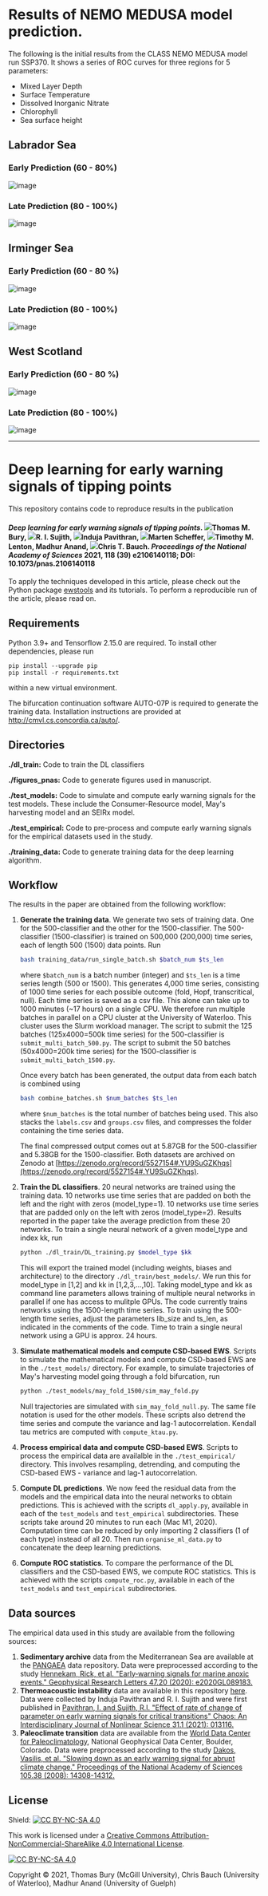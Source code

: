 # Results of NEMO MEDUSA model prediction.
The following is the initial results from the CLASS NEMO MEDUSA model run SSP370. It shows a series of ROC curves for three regions for 5 parameters:
- Mixed Layer Depth
- Surface Temperature
- Dissolved Inorganic Nitrate
- Chlorophyll
- Sea surface height

## Labrador Sea

### Early Prediction (60 - 80%)

![image](https://github.com/NOC-MDP/deep-early-warnings-pnas/blob/main/test_empirical/NEMO-MEDUSA/Labrador_Sea/figures/1500_LAB_combined_early.png)

### Late Prediction (80 - 100%)


![image](https://github.com/NOC-MDP/deep-early-warnings-pnas/blob/main/test_empirical/NEMO-MEDUSA/Labrador_Sea/figures/1500_LAB_combined_late.png)

## Irminger Sea

### Early Prediction (60 - 80 %)

![image](https://github.com/NOC-MDP/deep-early-warnings-pnas/blob/main/test_empirical/NEMO-MEDUSA/Irminger_Sea/figures/1500_IR_combined_early.png)

### Late Prediction (80 - 100%)

![image](https://github.com/NOC-MDP/deep-early-warnings-pnas/blob/main/test_empirical/NEMO-MEDUSA/Irminger_Sea/figures/1500_IR_combined_late.png)

## West Scotland

### Early Prediction (60 - 80 %)

![image](https://github.com/NOC-MDP/deep-early-warnings-pnas/blob/main/test_empirical/NEMO-MEDUSA/West_Scotland/figures/1500_WS_combined_early.png)

### Late Prediction (80 - 100%)

![image](https://github.com/NOC-MDP/deep-early-warnings-pnas/blob/main/test_empirical/NEMO-MEDUSA/West_Scotland/figures/1500_WS_combined_late.png)

----------------

# Deep learning for early warning signals of tipping points
This repository contains code to reproduce results in the publication

#### *Deep learning for early warning signals of tipping points*. [![](https://orcid.org/sites/default/files/images/orcid_16x16.png)](https://orcid.org/0000-0003-1595-9444)Thomas M. Bury, [![](https://orcid.org/sites/default/files/images/orcid_16x16.png)](https://orcid.org/0000-0002-0791-7896)R. I. Sujith, [![](https://orcid.org/sites/default/files/images/orcid_16x16.png)](https://orcid.org/0000-0002-4923-2537)Induja Pavithran, [![](https://orcid.org/sites/default/files/images/orcid_16x16.png)](https://orcid.org/[0000-0002-2100-0312](https://orcid.org/0000-0002-2100-0312))Marten Scheffer, [![](https://orcid.org/sites/default/files/images/orcid_16x16.png)](https://orcid.org/0000-0002-6725-7498)Timothy M. Lenton, Madhur Anand, [![](https://orcid.org/sites/default/files/images/orcid_16x16.png)](https://orcid.org/0000-0001-6214-6601)Chris T. Bauch. *Proceedings of the National Academy of Sciences* 2021, 118 (39) e2106140118; DOI: 10.1073/pnas.2106140118

To apply the techniques developed in this article, please check out the Python package [ewstools](https://github.com/ThomasMBury/ewstools) and its tutorials. To perform a reproducible run of the article, please read on.

## Requirements

Python 3.9+ and Tensorflow 2.15.0 are required. To install other dependencies, please run

```setup
pip install --upgrade pip
pip install -r requirements.txt
```
within a new virtual environment.

The bifurcation continuation software AUTO-07P is required to generate the training data. Installation instructions are provided at
http://cmvl.cs.concordia.ca/auto/.


## Directories

**./dl_train:** Code to train the DL classifiers

**./figures_pnas:** Code to generate figures used in manuscript.

**./test_models:** Code to simulate and compute early warning signals for the test models. These include the Consumer-Resource model, May's harvesting model and an SEIRx model.

**./test_empirical:** Code to pre-process and compute early warning signals for the empirical datasets used in the study.

**./training_data:** Code to generate training data for the deep learning algorithm.


## Workflow

The results in the paper are obtained from the following workflow:

1. **Generate the training data**.
   We generate two sets of training data. One for the 500-classifier and the other for the 1500-classifier. The 500-classifier (1500-classifier) is trained on 500,000 (200,000) time series, each of length 500 (1500) data points. Run

   ```bash
   bash training_data/run_single_batch.sh $batch_num $ts_len
   ```

   where `$batch_num` is a batch number (integer) and `$ts_len` is a time series length (500 or 1500). This generates 4,000 time series, consisting of 1000 time series for each possible outcome (fold, Hopf, transcritical, null). Each time series is saved as a csv file. This alone can take up to 1000 minutes (~17 hours) on a single CPU. We therefore run multiple batches in parallel on a CPU cluster at the University of Waterloo. This cluster uses the Slurm workload manager. The script to submit the 125 batches (125x4000=500k time series) for the 500-classifier is `submit_multi_batch_500.py`. The script to submit the 50 batches (50x4000=200k time series) for the 1500-classifier is `submit_multi_batch_1500.py`.

   Once every batch has been generated, the output data from each batch is combined using

   ```bash
   bash combine_batches.sh $num_batches $ts_len
   ```

   where `$num_batches` is the total number of batches being used. This also stacks the `labels.csv` and `groups.csv` files, and compresses the folder containing the time series data.

   The final compressed output comes out at 5.87GB for the 500-classifier and 5.38GB for the 1500-classifier. Both datasets are archived on Zenodo at [https://zenodo.org/record/5527154#.YU9SuGZKhqs](https://zenodo.org/record/5527154#.YU9SuGZKhqs).

2. **Train the DL classifiers**. 
   20 neural networks are trained using the training data. 10 networks use time series that are padded on both the left and the right with zeros (model_type=1). 10 networks use time series that are padded only on the left with zeros (model_type=2). Results reported in the paper take the average prediction from these 20 networks.  To train a single neural network of a given model_type and index kk, run

   ```bash
   python ./dl_train/DL_training.py $model_type $kk
   ```

   This will export the trained model (including weights, biases and architecture) to the directory `./dl_train/best_models/`. We run this for model_type in [1,2] and kk in [1,2,3,...,10]. Taking model_type and kk as command line parameters allows training of multiple neural networks in parallel if one has access to mulitple GPUs. The code currently trains networks using the 1500-length time series. To train using the 500-length time series, adjust the parameters lib_size and ts_len, as indicated in the comments of the code. Time to train a single neural network using a GPU is approx. 24 hours.

3. **Simulate mathematical models and compute CSD-based EWS**. 
   Scripts to simulate the mathematical models and compute CSD-based EWS are in the `./test_models/` directory. For example, to simulate trajectories of May's harvesting model going through a fold bifurcation, run

   ```bash
   python ./test_models/may_fold_1500/sim_may_fold.py
   ```

   Null trajectories are simulated with `sim_may_fold_null.py`. The same file notation is used for the other models. These scripts also detrend the time series and compute the variance and lag-1 autocorrelation. Kendall tau metrics are computed with `compute_ktau.py`.

4. **Process empirical data and compute CSD-based EWS**. 
   Scripts to process the empirical data are availalble in the `./test_empirical/` directory. This involves resampling, detrending, and computing the CSD-based EWS - variance and lag-1 autocorrelation.

5. **Compute DL predictions**. 
   We now feed the residual data from the models and the empirical data into the neural networks to obtain predictions. This is achieved with the scripts `dl_apply.py`, available in each of the `test_models` and `test_empirical` subdirectories. These scripts take around 20 minutes to run each (Mac M1, 2020). Computation time can be reduced by only importing 2 classifiers (1 of each type) instead of all 20. Then run `organise_ml_data.py` to concatenate the deep learning predictions.

6. **Compute ROC statistics**. 
   To compare the performance of the DL classifiers and the CSD-based EWS, we compute ROC statistics. This is achieved with the scripts `compute_roc.py`, available in each of the `test_models` and `test_empirical` subdirectories.


## Data sources

The empirical data used in this study are available from the following sources:
1. **Sedimentary archive** data from the Mediterranean Sea are available at the [PANGAEA](https://doi.pangaea.de/10.1594/PANGAEA.923197) data repository. Data were preprocessed according to the study [Hennekam, Rick, et al. "Early‐warning signals for marine anoxic events." Geophysical Research Letters 47.20 (2020): e2020GL089183.](https://agupubs.onlinelibrary.wiley.com/doi/full/10.1029/2020GL089183)
2. **Thermoacoustic instability** data are available in this repository [here](test_empirical/thermoacoustic/data/thermo_experiments). Data were collected by Induja Pavithran and R. I. Sujith and were first published in [Pavithran, I. and Sujith, R.I. "Effect of rate of change of parameter on early warning signals for critical transitions" Chaos: An Interdisciplinary Journal of Nonlinear Science 31.1 (2021): 013116.](https://aip.scitation.org/doi/full/10.1063/5.0025533?casa_token=isaRQyMz9J0AAAAA%3AnT4dG70bROSFkRSDm-7U6wDx20NTnSFuyUqAsobZKEjkwrnneG8ienGwLPkKmj56ZU7f3-aRH5F-&)
3. **Paleoclimate transition** data are available from the [World Data Center for Paleoclimatology](http://www.ncdc.noaa.gov/paleo/data.html), National Geophysical Data Center, Boulder, Colorado. Data were preprocessed according to the study [Dakos, Vasilis, et al. "Slowing down as an early warning signal for abrupt climate change." Proceedings of the National Academy of Sciences 105.38 (2008): 14308-14312.](https://www.pnas.org/content/105/38/14308.short)


## License
Shield: [![CC BY-NC-SA 4.0][cc-by-nc-sa-shield]][cc-by-nc-sa]

This work is licensed under a
[Creative Commons Attribution-NonCommercial-ShareAlike 4.0 International License][cc-by-nc-sa].

[![CC BY-NC-SA 4.0][cc-by-nc-sa-image]][cc-by-nc-sa]

[cc-by-nc-sa]: http://creativecommons.org/licenses/by-nc-sa/4.0/
[cc-by-nc-sa-image]: https://licensebuttons.net/l/by-nc-sa/4.0/88x31.png
[cc-by-nc-sa-shield]: https://img.shields.io/badge/License-CC%20BY--NC--SA%204.0-lightgrey.svg

Copyright © 2021, Thomas Bury (McGill University), Chris Bauch (University of Waterloo), Madhur Anand (University of Guelph)
